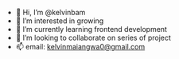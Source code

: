 - 👋 Hi, I’m @kelvinbam
- 👀 I’m interested in growing
- 🌱 I’m currently learning frontend development
- 💞️ I’m looking to collaborate on series of project
- 📫 email: kelvinmaiangwa0@gmail.com

<!---
kelvinbam/kelvinbam is a ✨ special ✨ repository because its `README.md` (this file) appears on your GitHub profile.
You can click the Preview link to take a look at your changes.
--->
